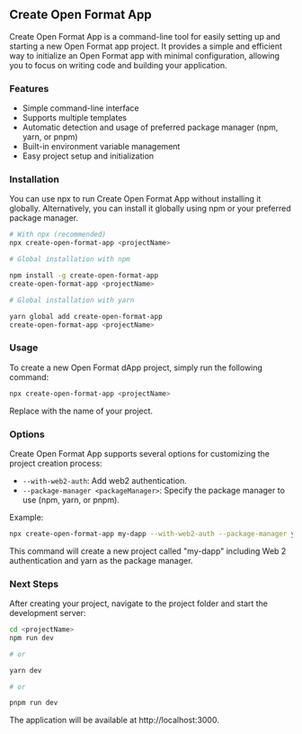 ## Create Open Format App

Create Open Format App is a command-line tool for easily setting up and starting a new Open Format app project. It provides a simple and efficient way to initialize an Open Format app with minimal configuration, allowing you to focus on writing code and building your application.

### Features

- Simple command-line interface
- Supports multiple templates
- Automatic detection and usage of preferred package manager (npm, yarn, or pnpm)
- Built-in environment variable management
- Easy project setup and initialization

### Installation

You can use npx to run Create Open Format App without installing it globally. Alternatively, you can install it globally using npm or your preferred package manager.

```bash
# With npx (recommended)
npx create-open-format-app <projectName>

# Global installation with npm

npm install -g create-open-format-app
create-open-format-app <projectName>

# Global installation with yarn

yarn global add create-open-format-app
create-open-format-app <projectName>
```

### Usage

To create a new Open Format dApp project, simply run the following command:

```bash
npx create-open-format-app <projectName>
```

Replace <projectName> with the name of your project.

### Options

Create Open Format App supports several options for customizing the project creation process:

- `--with-web2-auth`: Add web2 authentication.
- `--package-manager <packageManager>`: Specify the package manager to use (npm, yarn, or pnpm).

Example:

```bash
npx create-open-format-app my-dapp --with-web2-auth --package-manager yarn
```

This command will create a new project called "my-dapp" including Web 2 authentication and yarn as the package manager.

### Next Steps

After creating your project, navigate to the project folder and start the development server:

```bash
cd <projectName>
npm run dev

# or

yarn dev

# or

pnpm run dev
```

The application will be available at http://localhost:3000.
